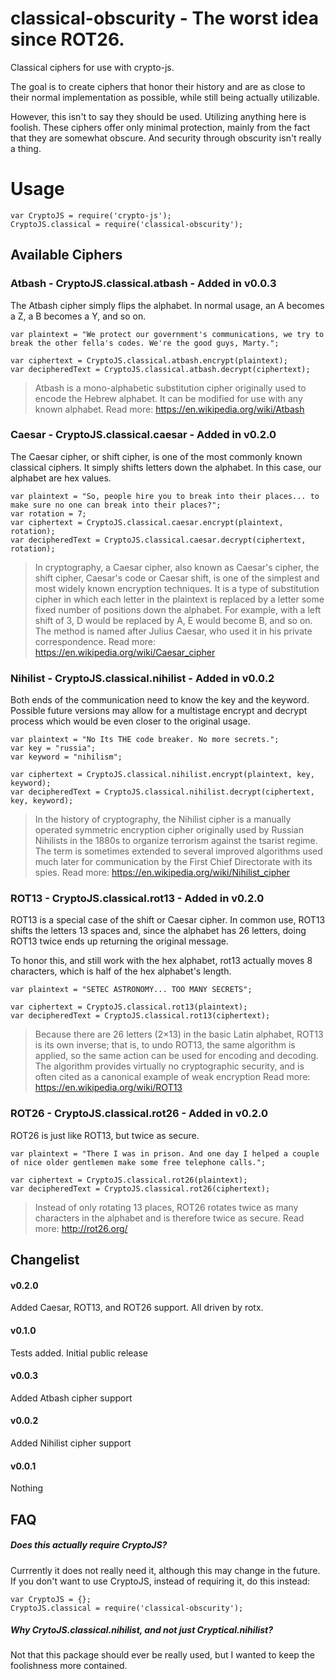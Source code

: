 # classical-obscurity - The worst idea since ROT26.
Classical ciphers for use with crypto-js.

The goal is to create ciphers that honor their history and are as close to their normal implementation as possible, while still being actually utilizable.

However, this isn't to say they should be used. Utilizing anything here is foolish. These ciphers offer only minimal protection, mainly from the fact that they are somewhat obscure. And security through obscurity isn't really a thing.

# Usage
```
var CryptoJS = require('crypto-js');
CryptoJS.classical = require('classical-obscurity');
```

## Available Ciphers

### Atbash - CryptoJS.classical.atbash - Added in v0.0.3
The Atbash cipher simply flips the alphabet. In normal usage, an A becomes a Z, a B becomes a Y, and so on.

```
var plaintext = "We protect our government's communications, we try to break the other fella's codes. We're the good guys, Marty.";

var ciphertext = CryptoJS.classical.atbash.encrypt(plaintext);
var decipheredText = CryptoJS.classical.atbash.decrypt(ciphertext);
```
> Atbash is a mono-alphabetic substitution cipher originally used to encode the Hebrew alphabet. It can be modified for use with any known alphabet. 
Read more: https://en.wikipedia.org/wiki/Atbash

### Caesar - CryptoJS.classical.caesar - Added in v0.2.0
The Caesar cipher, or shift cipher, is one of the most commonly known classical ciphers. It simply shifts letters down the alphabet. In this case, our alphabet are hex values.

```
var plaintext = "So, people hire you to break into their places... to make sure no one can break into their places?";
var rotation = 7;
var ciphertext = CryptoJS.classical.caesar.encrypt(plaintext, rotation);
var decipheredText = CryptoJS.classical.caesar.decrypt(ciphertext, rotation);
```
> In cryptography, a Caesar cipher, also known as Caesar's cipher, the shift cipher, Caesar's code or Caesar shift, is one of the simplest and most widely known encryption techniques. It is a type of substitution cipher in which each letter in the plaintext is replaced by a letter some fixed number of positions down the alphabet. For example, with a left shift of 3, D would be replaced by A, E would become B, and so on. The method is named after Julius Caesar, who used it in his private correspondence.
Read more: https://en.wikipedia.org/wiki/Caesar_cipher


### Nihilist - CryptoJS.classical.nihilist - Added in v0.0.2
Both ends of the communication need to know the key and the keyword. Possible future versions may allow for a multistage encrypt and decrypt process which would be even closer to the original usage.

```
var plaintext = "No Its THE code breaker. No more secrets.";
var key = "russia";
var keyword = "nihilism";

var ciphertext = CryptoJS.classical.nihilist.encrypt(plaintext, key, keyword);
var decipheredText = CryptoJS.classical.nihilist.decrypt(ciphertext, key, keyword);

```
>In the history of cryptography, the Nihilist cipher is a manually operated symmetric encryption cipher originally used by Russian Nihilists in the 1880s to organize terrorism against the tsarist regime. The term is sometimes extended to several improved algorithms used much later for communication by the First Chief Directorate with its spies.
Read more: https://en.wikipedia.org/wiki/Nihilist_cipher

### ROT13 - CryptoJS.classical.rot13 - Added in v0.2.0
ROT13 is a special case of the shift or Caesar cipher. In common use, ROT13 shifts the letters 13 spaces and, since the alphabet has 26 letters, doing ROT13 twice ends up returning the original message.

To honor this, and still work with the hex alphabet, rot13 actually moves 8 characters, which is half of the hex alphabet's length.

```
var plaintext = "SETEC ASTRONOMY... TOO MANY SECRETS";

var ciphertext = CryptoJS.classical.rot13(plaintext);
var decipheredText = CryptoJS.classical.rot13(ciphertext);
```
> Because there are 26 letters (2×13) in the basic Latin alphabet, ROT13 is its own inverse; that is, to undo ROT13, the same algorithm is applied, so the same action can be used for encoding and decoding. The algorithm provides virtually no cryptographic security, and is often cited as a canonical example of weak encryption
Read more: https://en.wikipedia.org/wiki/ROT13

### ROT26 - CryptoJS.classical.rot26 - Added in v0.2.0
ROT26 is just like ROT13, but twice as secure.

```
var plaintext = "There I was in prison. And one day I helped a couple of nice older gentlemen make some free telephone calls.";

var ciphertext = CryptoJS.classical.rot26(plaintext);
var decipheredText = CryptoJS.classical.rot26(ciphertext);
```
> Instead of only rotating 13 places, ROT26 rotates twice as many characters in the alphabet and is therefore twice as secure.
Read more: http://rot26.org/

## Changelist
#### v0.2.0
Added Caesar, ROT13, and ROT26 support. All driven by rotx.

#### v0.1.0
Tests added. Initial public release

#### v0.0.3
Added Atbash cipher support

#### v0.0.2
Added Nihilist cipher support

#### v0.0.1
Nothing

## FAQ
##### Does this actually require CryptoJS?
Currrently it does not really need it, although this may change in the future. If you don't want to use CryptoJS, instead of requiring it, do this instead:
```
var CryptoJS = {};
CryptoJS.classical = require('classical-obscurity');
```

##### Why CrytoJS.classical.nihilist, and not just Cryptical.nihilist?
Not that this package should ever be really used, but I wanted to keep the foolishness more contained.